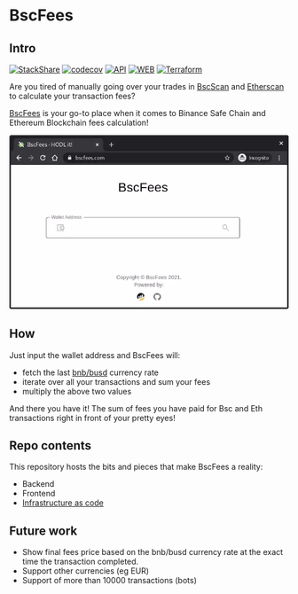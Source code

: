 # BscFees

## Intro

[![StackShare](http://img.shields.io/badge/tech-stack-0690fa.svg?style=flat)](https://stackshare.io/bscfees/bscfees) 
[![codecov](https://codecov.io/gh/katsadim/bscfees/branch/main/graph/badge.svg)](https://codecov.io/gh/katsadim/bscfees)
[![API](https://github.com/katsadim/bscfees/workflows/API/badge.svg)](https://github.com/katsadim/bscfees/workflows/API/badge.svg) 
[![WEB](https://github.com/katsadim/bscfees/workflows/WEB/badge.svg)](https://github.com/katsadim/bscfees/workflows/WEB/badge.svg) 
[![Terraform](https://github.com/katsadim/bscfees/workflows/TF/badge.svg)](https://github.com/katsadim/bscfees/workflows/TF/badge.svg) 

Are you tired of manually going over your trades in [BscScan](https://bscscan.com/) and [Etherscan](https://etherscan.com) 
to calculate your transaction fees?

[BscFees](https://bscfees.com) is your go-to place when it comes to Binance Safe Chain and Ethereum Blockchain fees calculation!

<p align="center">
  <img src="/res/site.webp">
</p>

## How

Just input the wallet address and BscFees will:

* fetch the last [bnb/busd](https://www.binance.com/en/trade/BNB_BUSD) currency rate
* iterate over all your transactions and sum your fees
* multiply the above two values

And there you have it! The sum of fees you have paid for Bsc and Eth transactions right in front of your pretty eyes! 

## Repo contents

This repository hosts the bits and pieces that make BscFees a reality:

* Backend
* Frontend
* [Infrastructure as code](tf/)

## Future work

* Show final fees price based on the bnb/busd currency rate at the exact time the transaction completed.
* Support other currencies (eg EUR)
* Support of more than 10000 transactions (bots)

